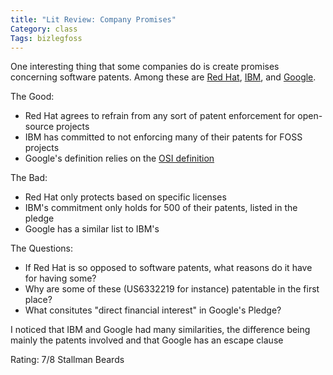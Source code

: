 ```yaml
---
title: "Lit Review: Company Promises"
Category: class
Tags: bizlegfoss
---
```


One interesting thing that some companies do is create promises concerning software patents.
Among these are [Red Hat][], [IBM][], and [Google][].

The Good:

- Red Hat agrees to refrain from any sort of patent enforcement for open-source projects
- IBM has committed to not enforcing many of their patents for FOSS projects
- Google's definition relies on the [OSI definition][OSI]

The Bad:

- Red Hat only protects based on specific licenses
- IBM's commitment only holds for 500 of their patents, listed in the pledge
- Google has a similar list to IBM's

The Questions:

- If Red Hat is so opposed to software patents, what reasons do it have for having some?
- Why are some of these (US6332219 for instance) patentable in the first place?
- What consitutes "direct financial interest" in Google's Pledge?

I noticed that IBM and Google had many similarities, the difference being mainly the patents involved and that Google has an escape clause

Rating: 7/8 Stallman Beards

[Red Hat]: http://www.redhat.com/legal/patent_policy.html
[IBM]: http://www.ibm.com/ibm/licensing/patents/pledgedpatents.pdf
[Google]: https://www.google.com/patents/opnpledge/pledge/
[OSI]: http://opensource.org/osd
